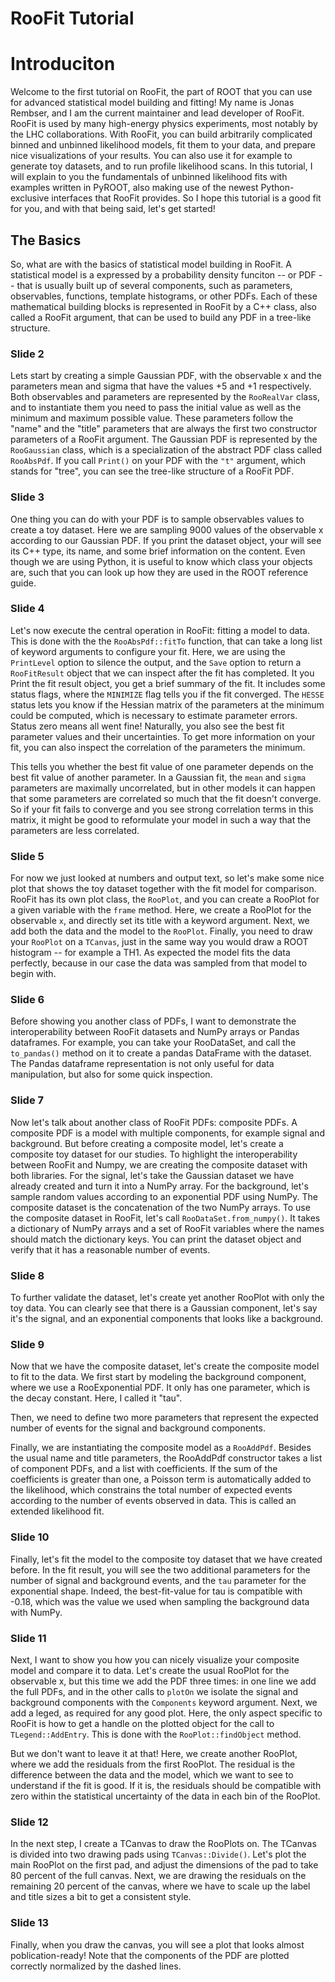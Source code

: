 # RooFit Tutorial

# Introduciton

Welcome to the first tutorial on RooFit, the part of ROOT that you can use for advanced statistical model building and fitting!
My name is Jonas Rembser, and I am the current maintainer and lead developer of RooFit.
RooFit is used by many high-energy physics experiments, most notably by the LHC collaborations.
With RooFit, you can build arbitrarily complicated binned and unbinned likelihood models, fit them to your data, and prepare nice visualizations of your results. You can also use it for example to generate toy datasets, and to run profile likelihood scans.
In this tutorial, I will explain to you the fundamentals of unbinned likelihood fits with examples written in PyROOT, also making use of the newest Python-exclusive interfaces that RooFit provides.
So I hope this tutorial is a good fit for you, and with that being said, let's get started!

## The Basics

So, what are with the basics of statistical model building in RooFit.
A statistical model is a expressed by a probability density funciton -- or PDF -- that is usually built up of several components, such as parameters, observables, functions, template histograms, or other PDFs.
Each of these mathematical building blocks is represented in RooFit by a C++ class, also called a RooFit argument, that can be used to build any PDF in a tree-like structure.

### Slide 2

Lets start by creating a simple Gaussian PDF, with the observable x and the parameters mean and sigma that have the values +5 and +1 respectively.
Both observables and parameters are represented by the `RooRealVar` class, and to instantiate them you need to pass the initial value as well as the minimum and maximum possible value.
These parameters follow the "name" and the "title" parameters that are always the first two constructor parameters of a RooFit argument.
The Gaussian PDF is represented by the `RooGaussian` class, which is a specialization of the abstract PDF class called `RooAbsPdf`.
If you call `Print()` on your PDF with the `"t"` argument, which stands for "tree", you can see the tree-like structure of a RooFit PDF.

### Slide 3

One thing you can do with your PDF is to sample observables values to create a toy dataset.
Here we are sampling 9000 values of the observable x according to our Gaussian PDF.
If you print the dataset object, your will see its C++ type, its name, and some brief information on the content.
Even though we are using Python, it is useful to know which class your objects are, such that you can look up how they are used in the ROOT reference guide.

### Slide 4

Let's now execute the central operation in RooFit: fitting a model to data.
This is done with the the `RooAbsPdf::fitTo` function, that can take a long list of keyword arguments to configure your fit.
Here, we are using the `PrintLevel` option to silence the output, and the `Save` option to return a `RooFitResult` object that we can inspect after the fit has completed.
It you Print the fit result object, you get a brief summary of the fit.
It includes some status flags, where the `MINIMIZE` flag tells you if the fit converged.
The `HESSE` status lets you know if the Hessian matrix of the parameters at the minimum could be computed, which is necessary to estimate parameter errors.
Status zero means all went fine!
Naturally, you also see the best fit parameter values and their uncertainties.
To get more information on your fit, you can also inspect the correlation of the parameters the minimum.

This tells you whether the best fit value of one parameter depends on the best fit value of another parameter.
In a Gaussian fit, the `mean` and `sigma` parameters are maximally uncorrelated, but in other models it can happen that some parameters are correlated so much that the fit doesn't converge.
So if your fit fails to converge and you see strong correlation terms in this matrix, it might be good to reformulate your model in such a way that the parameters are less correlated.

### Slide 5
For now we just looked at numbers and output text, so let's make some nice plot that shows the toy dataset together with the fit model for comparison.
RooFit has its own plot class, the `RooPlot`, and you can create a RooPlot for a given variable with the `frame` method.
Here, we create a RooPlot for the observable `x`, and directly set its title with a keyword argument.
Next, we add both the data and the model to the `RooPlot`.
Finally, you need to draw your `RooPlot` on a `TCanvas`, just in the same way you would draw a ROOT histogram -- for example a TH1.
As expected the model fits the data perfectly, because in our case the data was sampled from that model to begin with.

### Slide 6
Before showing you another class of PDFs, I want to demonstrate the interoperability between RooFit datasets and NumPy arrays or Pandas dataframes.
For example, you can take your RooDataSet, and call the `to_pandas()` method on it to create a pandas DataFrame with the dataset.
The Pandas dataframe representation is not only useful for data manipulation, but also for some quick inspection.

### Slide 7
Now let's talk about another class of RooFit PDFs: composite PDFs.
A composite PDF is a model with multiple components, for example signal and background.
But before creating a composite model, let's create a composite toy dataset for our studies.
To highlight the interoperability between RooFit and Numpy, we are creating the composite dataset with both libraries.
For the signal, let's take the Gaussian dataset we have already created and turn it into a NumPy array.
For the background, let's sample random values according to an exponential PDF using NumPy.
The composite dataset is the concatenation of the two NumPy arrays.
To use the composite dataset in RooFit, let's call `RooDataSet.from_numpy()`.
It takes a dictionary of NumPy arrays and a set of RooFit variables where the names should match the dictionary keys.
You can print the dataset object and verify that it has a reasonable number of events.

### Slide 8
To further validate the dataset, let's create yet another RooPlot with only the toy data.
You can clearly see that there is a Gaussian component, let's say it's the signal, and an exponential components that looks like a background.

### Slide 9
Now that we have the composite dataset, let's create the composite model to fit to the data.
We first start by modeling the background component, where we use a RooExponential PDF.
It only has one parameter, which is the decay constant. Here, I called it "tau".

Then, we need to define two more parameters that represent the expected number of events for the signal and background components.

Finally, we are instantiating the composite model as a `RooAddPdf`.
Besides the usual name and title parameters, the RooAddPdf constructor takes a list of component PDFs, and a list with coefficients.
If the sum of the coefficients is greater than one, a Poisson term is automatically added to the likelihood, which constrains the total number of expected events according to the number of events observed in data.
This is called an extended likelihood fit.

### Slide 10
Finally, let's fit the model to the composite toy dataset that we have created before.
In the fit result, you will see the two additional parameters for the number of signal and background events, and the `tau` parameter for the exponential shape.
Indeed, the best-fit-value for tau is compatible with -0.18, which was the value we used when sampling the background data with NumPy.

### Slide 11
Next, I want to show you how you can nicely visualize your composite model and compare it to data.
Let's create the usual RooPlot for the observable x, but this time we add the PDF three times:
in one line we add the full PDFs, and in the other calls to `plotOn` we isolate the signal and background components with the `Components` keyword argument.
Next, we add a leged, as required for any good plot.
Here, the only aspect specific to RooFit is how to get a handle on the plotted object for the call to `TLegend::AddEntry`.
This is done with the `RooPlot::findObject` method.

But we don't want to leave it at that!
Here, we create another RooPlot, where we add the residuals from the first RooPlot.
The residual is the difference between the data and the model, which we want to see to understand if the fit is good.
If it is, the residuals should be compatible with zero within the statistical uncertainty of the data in each bin of the RooPlot.

### Slide 12
In the next step, I create a TCanvas to draw the RooPlots on.
The TCanvas is divided into two drawing pads using `TCanvas::Divide()`.
Let's plot the main RooPlot on the first pad, and adjust the dimensions of the pad to take 80 percent of the full canvas.
Next, we are drawing the residuals on the remaining 20 percent of the canvas, where we have to scale up the label and title sizes a bit to get a consistent style.

### Slide 13
Finally, when you draw the canvas, you will see a plot that looks almost poblication-ready!
Note that the components of the PDF are plotted correctly normalized by the dashed lines.
